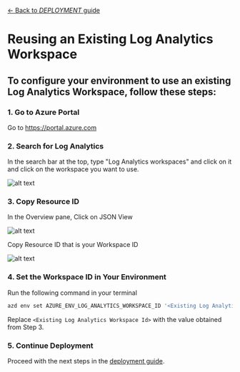 [← Back to *DEPLOYMENT* guide](/docs/DeploymentGuide.md#deployment-steps)

# Reusing an Existing Log Analytics Workspace
To configure your environment to use an existing Log Analytics Workspace, follow these steps:
---
### 1. Go to Azure Portal
Go to https://portal.azure.com

### 2. Search for Log Analytics
In the search bar at the top, type "Log Analytics workspaces" and click on it and click on the workspace you want to use.

![alt text](../docs/images/re_use_log/logAnalyticsList.png)

### 3. Copy Resource ID
In the Overview pane, Click on JSON View

![alt text](../docs/images/re_use_log/logAnalytics.png)

Copy Resource ID that is your Workspace ID

![alt text](../docs/images/re_use_log/logAnalyticsJson.png)

### 4. Set the Workspace ID in Your Environment
Run the following command in your terminal
```bash
azd env set AZURE_ENV_LOG_ANALYTICS_WORKSPACE_ID '<Existing Log Analytics Workspace Id>'
```
Replace `<Existing Log Analytics Workspace Id>` with the value obtained from Step 3.

### 5. Continue Deployment
Proceed with the next steps in the [deployment guide](/docs/DeploymentGuide.md#deployment-steps).

